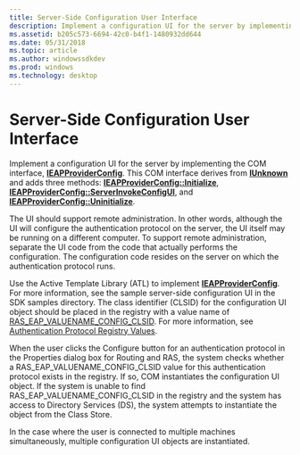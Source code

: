 ```yaml
---
title: Server-Side Configuration User Interface
description: Implement a configuration UI for the server by implementing the COM interface, IEAPProviderConfig.
ms.assetid: b205c573-6694-42c0-b4f1-1480932dd644
ms.date: 05/31/2018
ms.topic: article
ms.author: windowssdkdev
ms.prod: windows
ms.technology: desktop
---
```


# Server-Side Configuration User Interface

Implement a configuration UI for the server by implementing the COM interface, [**IEAPProviderConfig**](/windows/previous-versions/Rrascfg/nn-rrascfg-ieapproviderconfig?branch=master). This COM interface derives from [**IUnknown**](_com_iunknown) and adds three methods: [**IEAPProviderConfig::Initialize**](/windows/previous-versions/Rrascfg/nf-rrascfg-ieapproviderconfig-initialize?branch=master), [**IEAPProviderConfig::ServerInvokeConfigUI**](/windows/previous-versions/Rrascfg/nf-rrascfg-ieapproviderconfig-serverinvokeconfigui?branch=master), and [**IEAPProviderConfig::Uninitialize**](/windows/previous-versions/Rrascfg/nf-rrascfg-ieapproviderconfig-uninitialize?branch=master).

The UI should support remote administration. In other words, although the UI will configure the authentication protocol on the server, the UI itself may be running on a different computer. To support remote administration, separate the UI code from the code that actually performs the configuration. The configuration code resides on the server on which the authentication protocol runs.

Use the Active Template Library (ATL) to implement [**IEAPProviderConfig**](/windows/previous-versions/Rrascfg/nn-rrascfg-ieapproviderconfig?branch=master). For more information, see the sample server-side configuration UI in the SDK samples directory. The class identifier (CLSID) for the configuration UI object should be placed in the registry with a value name of [RAS\_EAP\_VALUENAME\_CONFIG\_CLSID](authentication-protocol-registry-values.md#ras-eap-valuename-config-clsid). For more information, see [Authentication Protocol Registry Values](authentication-protocol-registry-values.md).

When the user clicks the Configure button for an authentication protocol in the Properties dialog box for Routing and RAS, the system checks whether a RAS\_EAP\_VALUENAME\_CONFIG\_CLSID value for this authentication protocol exists in the registry. If so, COM instantiates the configuration UI object. If the system is unable to find RAS\_EAP\_VALUENAME\_CONFIG\_CLSID in the registry and the system has access to Directory Services (DS), the system attempts to instantiate the object from the Class Store.

In the case where the user is connected to multiple machines simultaneously, multiple configuration UI objects are instantiated.

 

 





